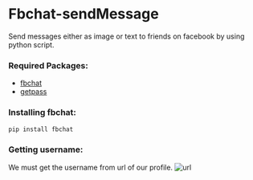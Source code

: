 # Fbchat-sendMessage
Send messages either as image or text to friends on facebook by using python script.

### Required Packages:
  * [fbchat](https://pypi.python.org/pypi/fbchat/1.2.1) <br>
  * [getpass](https://docs.python.org/2/library/getpass.html)
### Installing fbchat:
```bash
pip install fbchat
```
### Getting username:
</t> We must get the username from url of our profile.
![url](https://user-images.githubusercontent.com/26201632/35196492-b9ba1d92-fef8-11e7-92c0-e361451d1c91.png)



